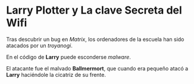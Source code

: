 # Larry Plotter y La clave Secreta del Wifi

Tras descubrir un bug en *Matrix*, los ordenadores de la escuela han sido atacados por un *troyanogi*.

En el código de **Larry** puede esconderse *malware*.

El atacante fue el malvado **Ballmermort**, que cuando era pequeño atacó a **Larry** haciéndole la cicatriz de su frente.

